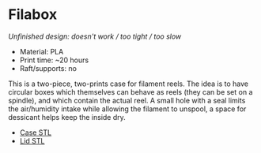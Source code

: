 # Filabox

_Unfinished design: doesn't work / too tight / too slow_

- Material: PLA
- Print time: ~20 hours
- Raft/supports: no

This is a two-piece, two-prints case for filament reels. The idea is to have
circular boxes which themselves can behave as reels (they can be set on a
spindle), and which contain the actual reel. A small hole with a seal limits
the air/humidity intake while allowing the filament to unspool, a space for
dessicant helps keep the inside dry.

- [Case STL](./Filabox-case.stl)
- [Lid STL](./Filabox-lid.stl)

